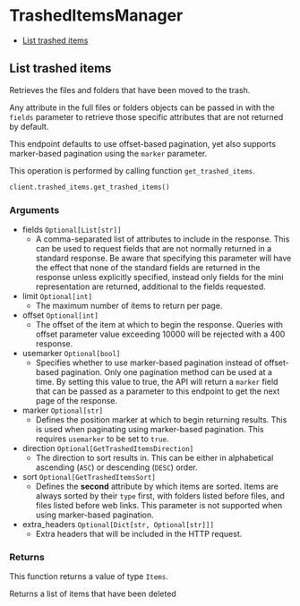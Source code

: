 # TrashedItemsManager

- [List trashed items](#list-trashed-items)

## List trashed items

Retrieves the files and folders that have been moved
to the trash.

Any attribute in the full files or folders objects can be passed
in with the `fields` parameter to retrieve those specific
attributes that are not returned by default.

This endpoint defaults to use offset-based pagination, yet also supports
marker-based pagination using the `marker` parameter.

This operation is performed by calling function `get_trashed_items`.

```python
client.trashed_items.get_trashed_items()
```

### Arguments

- fields `Optional[List[str]]`
  - A comma-separated list of attributes to include in the response. This can be used to request fields that are not normally returned in a standard response. Be aware that specifying this parameter will have the effect that none of the standard fields are returned in the response unless explicitly specified, instead only fields for the mini representation are returned, additional to the fields requested.
- limit `Optional[int]`
  - The maximum number of items to return per page.
- offset `Optional[int]`
  - The offset of the item at which to begin the response. Queries with offset parameter value exceeding 10000 will be rejected with a 400 response.
- usemarker `Optional[bool]`
  - Specifies whether to use marker-based pagination instead of offset-based pagination. Only one pagination method can be used at a time. By setting this value to true, the API will return a `marker` field that can be passed as a parameter to this endpoint to get the next page of the response.
- marker `Optional[str]`
  - Defines the position marker at which to begin returning results. This is used when paginating using marker-based pagination. This requires `usemarker` to be set to `true`.
- direction `Optional[GetTrashedItemsDirection]`
  - The direction to sort results in. This can be either in alphabetical ascending (`ASC`) or descending (`DESC`) order.
- sort `Optional[GetTrashedItemsSort]`
  - Defines the **second** attribute by which items are sorted. Items are always sorted by their `type` first, with folders listed before files, and files listed before web links. This parameter is not supported when using marker-based pagination.
- extra_headers `Optional[Dict[str, Optional[str]]]`
  - Extra headers that will be included in the HTTP request.

### Returns

This function returns a value of type `Items`.

Returns a list of items that have been deleted
